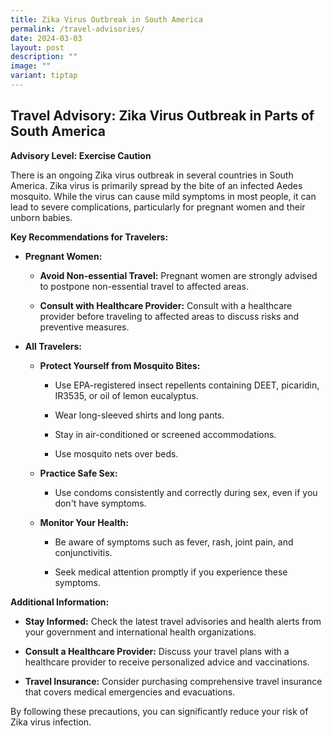 ```yaml
---
title: Zika Virus Outbreak in South America
permalink: /travel-advisories/
date: 2024-03-03
layout: post
description: ""
image: ""
variant: tiptap
---
```

<h2>Travel Advisory: Zika Virus Outbreak in Parts of South America</h2>
<p><strong>Advisory Level: Exercise Caution</strong>
</p>
<p>There is an ongoing Zika virus outbreak in several countries in South
America. Zika virus is primarily spread by the bite of an infected Aedes
mosquito. While the virus can cause mild symptoms in most people, it can
lead to severe complications, particularly for pregnant women and their
unborn babies.</p>
<p><strong>Key Recommendations for Travelers:</strong>
</p>
<ul data-tight="true" class="tight">
<li>
<p><strong>Pregnant Women:</strong>
</p>
<ul data-tight="true" class="tight">
<li>
<p><strong>Avoid Non-essential Travel:</strong> Pregnant women are strongly
advised to postpone non-essential travel to affected areas.</p>
</li>
<li>
<p><strong>Consult with Healthcare Provider:</strong> Consult with a healthcare
provider before traveling to affected areas to discuss risks and preventive
measures.</p>
</li>
</ul>
</li>
<li>
<p><strong>All Travelers:</strong>
</p>
<ul data-tight="true" class="tight">
<li>
<p><strong>Protect Yourself from Mosquito Bites:</strong>
</p>
<ul data-tight="true" class="tight">
<li>
<p>Use EPA-registered insect repellents containing DEET, picaridin, IR3535,
or oil of lemon eucalyptus.</p>
</li>
<li>
<p>Wear long-sleeved shirts and long pants.</p>
</li>
<li>
<p>Stay in air-conditioned or screened accommodations.</p>
</li>
<li>
<p>Use mosquito nets over beds.</p>
</li>
</ul>
</li>
<li>
<p><strong>Practice Safe Sex:</strong>
</p>
<ul data-tight="true" class="tight">
<li>
<p>Use condoms consistently and correctly during sex, even if you don't have
symptoms.</p>
</li>
</ul>
</li>
<li>
<p><strong>Monitor Your Health:</strong>
</p>
<ul data-tight="true" class="tight">
<li>
<p>Be aware of symptoms such as fever, rash, joint pain, and conjunctivitis.</p>
</li>
<li>
<p>Seek medical attention promptly if you experience these symptoms.</p>
</li>
</ul>
</li>
</ul>
</li>
</ul>
<p><strong>Additional Information:</strong>
</p>
<ul data-tight="true" class="tight">
<li>
<p><strong>Stay Informed:</strong> Check the latest travel advisories and
health alerts from your government and international health organizations.</p>
</li>
<li>
<p><strong>Consult a Healthcare Provider:</strong> Discuss your travel plans
with a healthcare provider to receive personalized advice and vaccinations.</p>
</li>
<li>
<p><strong>Travel Insurance:</strong> Consider purchasing comprehensive travel
insurance that covers medical emergencies and evacuations.</p>
</li>
</ul>
<p>By following these precautions, you can significantly reduce your risk
of Zika virus infection.</p>